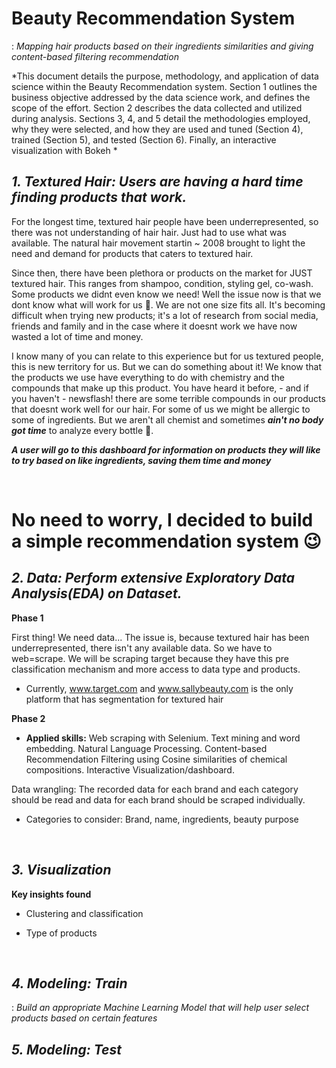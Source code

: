 # Beauty Recommendation System
: *Mapping hair products based on their ingredients similarities and giving content-based filtering recommendation*

*This document details the purpose, methodology, and application of data science within the Beauty Recommendation system. Section 1 outlines the business objective addressed by the data science work, and defines the scope of the effort. Section 2 describes the data collected and utilized during analysis. Sections 3, 4, and 5 detail the methodologies employed, why they were selected, and how they are used and tuned (Section 4), trained (Section 5), and tested (Section 6). Finally, an interactive visualization with Bokeh *
<br>

## ***1. Textured Hair: Users are having a hard time finding products that work.***

For the longest time, textured hair people have been underrepresented, so there was not understanding of hair hair. Just had to use what was available. The natural hair movement startin ~ 2008 brought to light the need and demand for products that caters to textured hair. 

Since then, there have been plethora or products on the market for JUST textured hair. This ranges from shampoo, condition, styling gel, co-wash. Some products we didnt even know we need! Well the issue now is that we dont know what will work for us :thinking:. We are not one size fits all. It's becoming difficult when trying new products; it's a lot of research from social media, friends and family and in the case where it doesnt work <this happens a lot> we have now wasted a lot of time and money. 

I know many of you can relate to this experience but for us textured people, this is new territory for us. But we can do something about it! We know that the products we use have everything to do with chemistry and the compounds that make up this product. You have heard it before, - and if you haven't - newsflash! there are some terrible compounds in our products that doesnt work well for our hair. For some of us we might be allergic to some of ingredients. But we aren't all chemist and sometimes ***ain't no body got time*** to analyze every bottle :woozy_face:.


***A user will go to this dashboard for information on products they will like to try based on like ingredients, saving them time and money***


<br/>

# No need to worry, I decided to build a simple recommendation system :wink:

## ***2. Data: Perform extensive Exploratory Data Analysis(EDA) on Dataset.***

**Phase 1**

First thing! We need data... The issue is, because textured hair has been underrepresented, there isn't any available data. So we have to web=scrape. We will be scraping target because they have this pre classification mechanism and more access to data type and products. 


* Currently, www.target.com and www.sallybeauty.com is the only platform that has segmentation for textured hair   

**Phase 2**

* **Applied skills:** Web scraping with Selenium. Text mining and word embedding. Natural Language Processing. Content-based Recommendation Filtering using Cosine similarities of chemical compositions. Interactive Visualization/dashboard.


Data wrangling: The recorded data for each brand and each category should be read and data for each brand should be scraped individually.

* Categories to consider: Brand, name, ingredients, beauty purpose
<br/>

## ***3. Visualization***

**Key insights found**

* Clustering and classification

* Type of products

<br/>

## ***4. Modeling: Train***
: *Build an appropriate Machine Learning Model that will help user select products based on certain features*

## ***5. Modeling: Test***

